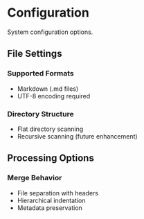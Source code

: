 # Configuration

System configuration options.

## File Settings

### Supported Formats
- Markdown (.md files)
- UTF-8 encoding required

### Directory Structure
- Flat directory scanning
- Recursive scanning (future enhancement)

## Processing Options

### Merge Behavior
- File separation with headers
- Hierarchical indentation
- Metadata preservation